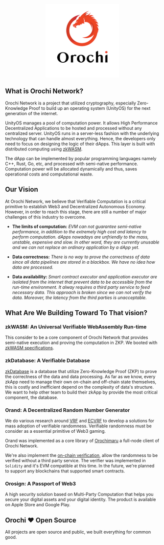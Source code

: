 <p align="center">
    <img src="../assets/orochi-network.png" alt="Orochi Network">
</p>

## What is Orochi Network?

Orochi Network is a project that utilized cryptography, especially Zero-Knowledge Proof to build up an operating system (UnityOS) for the next generation of the internet.

UnityOS manages a pool of computation power. It allows High Performance Decentralized Applications to be hosted and processed without any centralized server. UnityOS runs in a server-less fashion with the underlying technology that can handle almost everything. Hence, the developers only need to focus on designing the logic of their dApps. This layer is built with distributed computing using [zkWASM](https://github.com/orochi-network/zkWASM-specs).

The dApp can be implemented by popular programming languages namely C++, Rust, Go, etc, and processed with semi-native performance. Computation power will be allocated dynamically and thus, saves operational costs and computational waste.

## Our Vision

At Orochi Network, we believe that Verifiable Computation is a critical primitive to establish Web3 and Decentralized Autonomous Economy. However, in order to reach this stage, there are still a number of major challenges of this industry to overcome.

- **The limits of computation:** _EVM can not guarantee semi-native performance, in addition to the extremely high cost and latency to perform computation. dApps nowadays are unfriendly to the mass, unstable, expensive and slow. In other word, they are currently unusable and we can not replace an ordinary application by a dApp yet._

- **Data correctness:** _There is no way to prove the correctness of data since all data pipelines are stored in a blackbox. We have no idea how data are processed._

- **Data availability:** _Smart contract executor and application executor are isolated from the internet that prevent data to be accessible from the run-time environment. It alway requires a third party service to feed necessary data. This approach is broken since we can not verify the data. Moreover, the latency from the third parties is unacceptable._

## What Are We Building Toward To That vision?

### zkWASM: An Universal Verifiable WebAssembly Run-time

This consider to be a core component of Orochi Network that provides semi-native execution and proving the computation in ZKP. We booted with [zkWASM specifications](https://github.com/orochi-network/zkWASM-specs).

### zkDatabase: A Verifiable Database

[zkDatabase](https://github.com/orochi-network/zkDatabase) is a database that utilize Zero-Knowledge Proof (ZKP) to prove the correctness of the data and data processing. As far as we know, every zkApp need to manage their own on-chain and off-chain state themselves, this is costly and inefficient depend on the complexity of data's structure. We want to help other team to build their zkApp by provide the most critical component, the database.

### Orand: A Decentralized Random Number Generator

We do various research around [VRF](../ecvrf/verifiable_random_function.md) and [ECVRF](../ecvrf/ecvrf_summary/introduction.md) to develop a solutions for mass adoption of verifiable randomness. Verifiable randomness must be consider as a essential primitive of Web3 gaming.

Orand was implemented as a core library of [Orochimaru](https://github.com/orochi-network/orochimaru) a full-node client of Orochi Network.

We're also implement the [on-chain verification](https://github.com/orochi-network/orochimaru/tree/main/contracts), allow the randomness to be verified without a third party service. The verifier was implemented in `Solidity` and it's EVM compatible at this time. In the future, we're planned to support any blockchains that supported smart contracts.

### Orosign: A Passport of Web3

A high security solution based on Multi-Party Computation that helps you secure your digital assets and your digital identity. The product is available on Apple Store and Google Play.

## Orochi ❤️ Open Source

All projects are open source and public, we built everything for common good.

<!-- Expect us -->
